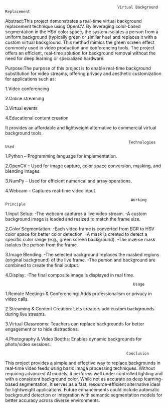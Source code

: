                                                       Virtual Background Replacement
Abstract:This project demonstrates a real-time virtual background replacement technique using OpenCV. By leveraging color-based segmentation in the HSV color space, the system isolates a person from a uniform background (typically green or similar hue) and replaces it with a custom virtual background. This method mimics the green screen effect commonly used in video production and conferencing tools. The project offers an efficient, real-time solution for background removal without the need for deep learning or specialized hardware.

Purpose:The purpose of this project is to enable real-time background substitution for video streams, offering privacy and aesthetic customization for applications such as:

1.Video conferencing

2.Online streaming

3.Virtual events

4.Educational content creation

It provides an affordable and lightweight alternative to commercial virtual background tools.

                                                           Technologies Used
1.Python – Programming language for implementation.

2.OpenCV – Used for image capture, color space conversion, masking, and blending images.

3.NumPy – Used for efficient numerical and array operations.

4.Webcam – Captures real-time video input.

                                                            Working Principle
1.Input Setup:
           -The webcam captures a live video stream.
           -A custom background image is loaded and resized to match the frame size.

2.Color Segmentation:
           -Each video frame is converted from BGR to HSV color space for better color detection.
           -A mask is created to detect a specific color range (e.g., green screen background).
           -The inverse mask isolates the person from the frame.

3.Image Blending:
           -The selected background replaces the masked regions (original background) of the live frame.
           -The person and background are combined to create the final output.

4.Display:
           -The final composite image is displayed in real time.

                                                             Usage
1.Remote Meetings & Conferencing: Adds professionalism or privacy in video calls.

2.Streaming & Content Creation: Lets creators add custom backgrounds during live streams.

3.Virtual Classrooms: Teachers can replace backgrounds for better engagement or to hide distractions.

4.Photography & Video Booths: Enables dynamic backgrounds for photo/video sessions.

                                                          Conclusion
This project provides a simple and effective way to replace backgrounds in real-time video feeds using basic image processing techniques. Without requiring advanced AI models, it performs well under controlled lighting and with a consistent background color. While not as accurate as deep learning-based segmentation, it serves as a fast, resource-efficient alternative ideal for lightweight applications. Future enhancements could include automatic background detection or integration with semantic segmentation models for better accuracy across diverse environments.





